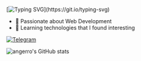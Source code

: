 <!--https://github.com/denvercoder1/readme-typing-svg-->
[![Typing SVG](https://readme-typing-svg.herokuapp.com/?lines=Welcome+to+my+GitHub+profile!;Put+stars,+fork+and+contribute!)](https://git.io/typing-svg)

- 👀 Passionate about Web Development 
- 🌱 Learning technologies that I found interesting

<!--https://github.com/Ileriayo/markdown-badges-->
[![Telegram](https://img.shields.io/badge/Telegram-2CA5E0?style=for-the-badge&logo=telegram&logoColor=white)](https://t.me/web2finder)


<!--https://github.com/anuraghazra/github-readme-stats-->
![angerro's GitHub stats](https://github-readme-stats.vercel.app/api?username=angerro&count_private=true&show_icons=true&theme=tokyonight&hide_border=true&title_color=36bcf7&text_color=2ca5e0&icon_color=83f583&bg_color=DEG,1a1b27,0d1117)
